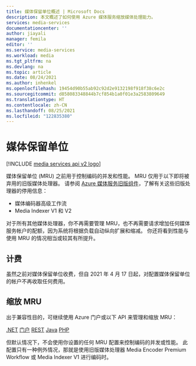 ```yaml
---
title: 媒体保留单位概述 | Microsoft Docs
description: 本文概述了如何使用 Azure 媒体服务缩放媒体处理能力。
services: media-services
documentationcenter: ''
author: jiayali
manager: femila
editor: ''
ms.service: media-services
ms.workload: media
ms.tgt_pltfrm: na
ms.devlang: na
ms.topic: article
ms.date: 08/24/2021
ms.author: inhenkel
ms.openlocfilehash: 19454d90b55ab92c92d2e9132198f918f38c6e2c
ms.sourcegitcommit: d858083348844b7cf854b1a0f01e3a2583809649
ms.translationtype: HT
ms.contentlocale: zh-CN
ms.lasthandoff: 08/25/2021
ms.locfileid: "122835380"
---
```

# <a name="media-reserved-units"></a>媒体保留单位

[!INCLUDE [media services api v2 logo](./includes/v2-hr.md)]

媒体保留单位 (MRU) 之前用于控制编码的并发和性能。 MRU 仅用于以下即将被弃用的旧版媒体处理器。 请参阅 [Azure 媒体服务旧版组件](legacy-components.md)，了解有关这些旧版处理器的停用信息：

* 媒体编码器高级工作流
* Media Indexer V1 和 V2

对于所有其他媒体处理器，你不再需要管理 MRU，也不再需要请求增加任何媒体服务帐户的配额，因为系统将根据负载自动纵向扩展和缩减。 你还将看到性能与使用 MRU 的情况相当或较其有所提升。

## <a name="billing"></a>计费

虽然之前对媒体保留单位收费，但自 2021 年 4 月 17 日起，对配置媒体保留单位的帐户不再收取任何费用。

## <a name="scaling-mrus"></a>缩放 MRU

出于兼容性目的，可继续使用 Azure 门户或以下 API 来管理和缩放 MRU：

[.NET](media-services-dotnet-encoding-units.md)
[门户](media-services-portal-scale-media-processing.md)
[REST](/rest/api/media/operations/encodingreservedunittype)
[Java](https://github.com/rnrneverdies/azure-sdk-for-media-services-java-samples)
[PHP](https://github.com/Azure/azure-sdk-for-php/tree/master/examples/MediaServices)

但默认情况下，不会使用你设置的任何 MRU 配置来控制编码的并发或性能。 此配置只有一种例外情况，那就是使用旧版媒体处理器 Media Encoder Premium Workflow 或 Media Indexer V1 进行编码时。  
